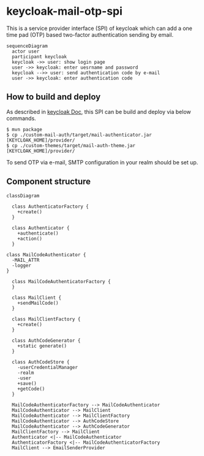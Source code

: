 # keycloak-mail-otp-spi
This is a service provider interface (SPI) of keycloak which can add a one time pad (OTP) based two-factor authentication sending by email.
```mermaid
sequenceDiagram
  actor user
  participant keycloak
  keycloak ->> user: show login page
  user ->> keycloak: enter uesrname and password
  keycloak -->> user: send authentication code by e-mail
  user ->> keycloak: enter authentication code
```
## How to build and deploy
As described in [keycloak Doc](https://keycloak-documentation.openstandia.jp/master/ja_JP/server_development/index.html#_providers), this SPI can be build and deploy via below commands.
```
$ mvn package
$ cp ./custom-mail-auth/target/mail-authenticator.jar [KEYCLOAK_HOME]/provider/
$ cp ./custom-themes/target/mail-auth-theme.jar [KEYCLOAK_HOME]/provider/
```
To send OTP via e-mail, SMTP configuration in your realm should be set up. 

## Component structure
```mermaid
classDiagram

  class AuthenticatorFactory {
    +create()  
  }
  
  class Authenticator {
    +authenticate()
    +action()  
  }

class MailCodeAuthenticator {
  -MAIL_ATTR
  -logger
}

  class MailCodeAuthenticatorFactory {
  }

  class MailClient {
    +sendMailCode()
  }

  class MailClientFactory {
    +create()
  }

  class AuthCodeGenerator {
    +static generate()
  }

  class AuthCodeStore {
    -userCredentialManager
    -realm
    -user
    +save()
    +getCode()
  }

  MailCodeAuthenticatorFactory --> MailCodeAuthenticator
  MailCodeAuthenticator --> MailClient
  MailCodeAuthenticator --> MailClientFactory
  MailCodeAuthenticator --> AuthCodeStore
  MailCodeAuthenticator --> AuthCodeGenerator
  MailClientFactory --> MailClient
  Authenticator <|-- MailCodeAuthenticator
  AuthenticatorFactory <|-- MailCodeAuthenticatorFactory
  MailClient --> EmailSenderProvider
  
```
